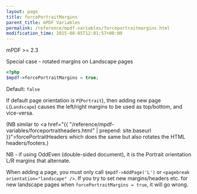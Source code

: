```yaml
---
layout: page
title: forcePortraitMargins
parent_title: mPDF Variables
permalink: /reference/mpdf-variables/forceportraitmargins.html
modification_time: 2015-08-05T12:01:57+00:00
---
```


mPDF >= 2.3

<div class="alert alert-success" role="alert" markdown="1">
  Special case - rotated margins on Landscape pages
</div>


```php
<?php
$mpdf->forcePortraitMargins = true;

```

Default: `false`

If default page orientation is `P`(`Portrait`), then adding new page `L`(`Landscape`) causes the left/right margins to 
be used as top/bottom, and vice-versa.

(NB similar to <a href="{{ "/reference/mpdf-variables/forceportraitheaders.html" | prepend: site.baseurl }}">forcePortraitHeaders</a> 
which does the same but also rotates the HTML headers/footers.)

NB - if using OddEven (double-sided document), it is the Portrait orientation L/R margins that alternate.

When adding a page, you must only call `$mpdf->AddPage('L')` or `<pagebreak orientation="landscape" />`.
If you try to set new margins/headers etc. for new landscape pages when `forcePortraitMargins = true`, it will go wrong.


